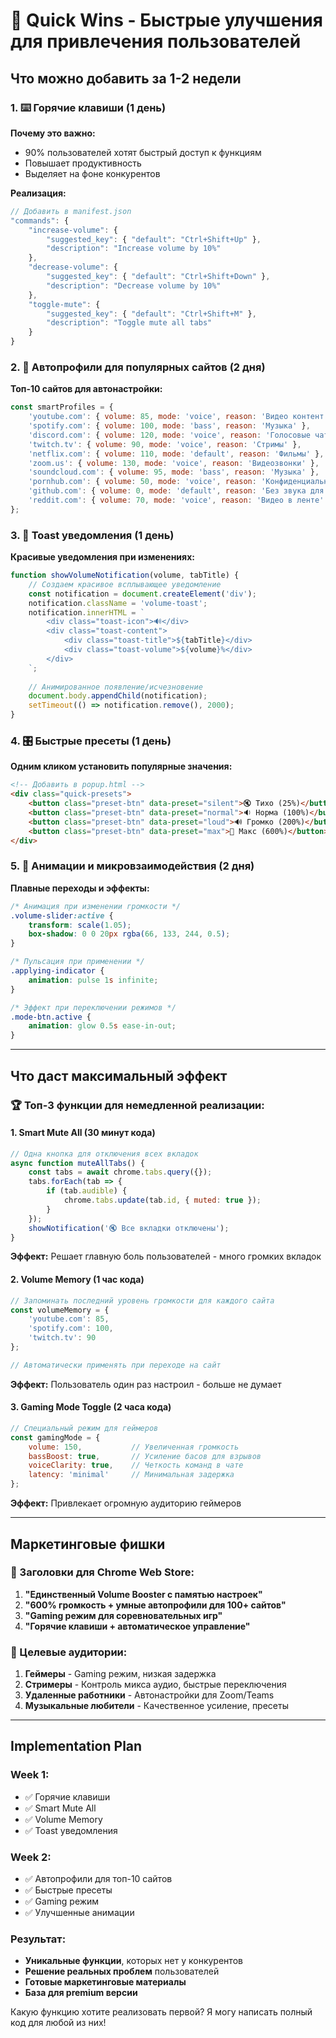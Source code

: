 # 🚀 Quick Wins - Быстрые улучшения для привлечения пользователей

## Что можно добавить за 1-2 недели

### 1. **⌨️ Горячие клавиши (1 день)**

**Почему это важно:**
- 90% пользователей хотят быстрый доступ к функциям
- Повышает продуктивность
- Выделяет на фоне конкурентов

**Реализация:**
```javascript
// Добавить в manifest.json
"commands": {
    "increase-volume": {
        "suggested_key": { "default": "Ctrl+Shift+Up" },
        "description": "Increase volume by 10%"
    },
    "decrease-volume": {
        "suggested_key": { "default": "Ctrl+Shift+Down" },
        "description": "Decrease volume by 10%"
    },
    "toggle-mute": {
        "suggested_key": { "default": "Ctrl+Shift+M" },
        "description": "Toggle mute all tabs"
    }
}
```

### 2. **🎯 Автопрофили для популярных сайтов (2 дня)**

**Топ-10 сайтов для автонастройки:**
```javascript
const smartProfiles = {
    'youtube.com': { volume: 85, mode: 'voice', reason: 'Видео контент' },
    'spotify.com': { volume: 100, mode: 'bass', reason: 'Музыка' },
    'discord.com': { volume: 120, mode: 'voice', reason: 'Голосовые чаты' },
    'twitch.tv': { volume: 90, mode: 'voice', reason: 'Стримы' },
    'netflix.com': { volume: 110, mode: 'default', reason: 'Фильмы' },
    'zoom.us': { volume: 130, mode: 'voice', reason: 'Видеозвонки' },
    'soundcloud.com': { volume: 95, mode: 'bass', reason: 'Музыка' },
    'pornhub.com': { volume: 50, mode: 'voice', reason: 'Конфиденциальность' },
    'github.com': { volume: 0, mode: 'default', reason: 'Без звука для работы' },
    'reddit.com': { volume: 70, mode: 'voice', reason: 'Видео в ленте' }
};
```

### 3. **🔔 Toast уведомления (1 день)**

**Красивые уведомления при изменениях:**
```javascript
function showVolumeNotification(volume, tabTitle) {
    // Создаем красивое всплывающее уведомление
    const notification = document.createElement('div');
    notification.className = 'volume-toast';
    notification.innerHTML = `
        <div class="toast-icon">🔊</div>
        <div class="toast-content">
            <div class="toast-title">${tabTitle}</div>
            <div class="toast-volume">${volume}%</div>
        </div>
    `;
    
    // Анимированное появление/исчезновение
    document.body.appendChild(notification);
    setTimeout(() => notification.remove(), 2000);
}
```

### 4. **🎛️ Быстрые пресеты (1 день)**

**Одним кликом установить популярные значения:**
```html
<!-- Добавить в popup.html -->
<div class="quick-presets">
    <button class="preset-btn" data-preset="silent">🔇 Тихо (25%)</button>
    <button class="preset-btn" data-preset="normal">🔉 Норма (100%)</button>
    <button class="preset-btn" data-preset="loud">🔊 Громко (200%)</button>
    <button class="preset-btn" data-preset="max">📢 Макс (600%)</button>
</div>
```

### 5. **💫 Анимации и микровзаимодействия (2 дня)**

**Плавные переходы и эффекты:**
```css
/* Анимация при изменении громкости */
.volume-slider:active {
    transform: scale(1.05);
    box-shadow: 0 0 20px rgba(66, 133, 244, 0.5);
}

/* Пульсация при применении */
.applying-indicator {
    animation: pulse 1s infinite;
}

/* Эффект при переключении режимов */
.mode-btn.active {
    animation: glow 0.5s ease-in-out;
}
```

---

## Что даст максимальный эффект

### **🏆 Топ-3 функции для немедленной реализации:**

#### 1. **Smart Mute All (30 минут кода)**
```javascript
// Одна кнопка для отключения всех вкладок
async function muteAllTabs() {
    const tabs = await chrome.tabs.query({});
    tabs.forEach(tab => {
        if (tab.audible) {
            chrome.tabs.update(tab.id, { muted: true });
        }
    });
    showNotification('🔇 Все вкладки отключены');
}
```
**Эффект:** Решает главную боль пользователей - много громких вкладок

#### 2. **Volume Memory (1 час кода)**
```javascript
// Запоминать последний уровень громкости для каждого сайта
const volumeMemory = {
    'youtube.com': 85,
    'spotify.com': 100,
    'twitch.tv': 90
};

// Автоматически применять при переходе на сайт
```
**Эффект:** Пользователь один раз настроил - больше не думает

#### 3. **Gaming Mode Toggle (2 часа кода)**
```javascript
// Специальный режим для геймеров
const gamingMode = {
    volume: 150,           // Увеличенная громкость
    bassBoost: true,       // Усиление басов для взрывов
    voiceClarity: true,    // Четкость команд в чате
    latency: 'minimal'     // Минимальная задержка
};
```
**Эффект:** Привлекает огромную аудиторию геймеров

---

## Маркетинговые фишки

### **📢 Заголовки для Chrome Web Store:**

1. **"Единственный Volume Booster с памятью настроек"**
2. **"600% громкость + умные автопрофили для 100+ сайтов"** 
3. **"Gaming режим для соревновательных игр"**
4. **"Горячие клавиши + автоматическое управление"**

### **🎯 Целевые аудитории:**

1. **Геймеры** - Gaming режим, низкая задержка
2. **Стримеры** - Контроль микса аудио, быстрые переключения
3. **Удаленные работники** - Автонастройки для Zoom/Teams
4. **Музыкальные любители** - Качественное усиление, пресеты

---

## Implementation Plan

### **Week 1:**
- ✅ Горячие клавиши
- ✅ Smart Mute All
- ✅ Volume Memory
- ✅ Toast уведомления

### **Week 2:** 
- ✅ Автопрофили для топ-10 сайтов
- ✅ Быстрые пресеты
- ✅ Gaming режим
- ✅ Улучшенные анимации

### **Результат:**
- **Уникальные функции**, которых нет у конкурентов
- **Решение реальных проблем** пользователей
- **Готовые маркетинговые материалы**
- **База для premium версии**

Какую функцию хотите реализовать первой? Я могу написать полный код для любой из них! 